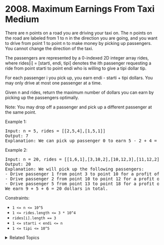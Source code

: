 # 2008. Maximum Earnings From Taxi<br> Medium

There are n points on a road you are driving your taxi on. The n points on the road are labeled from 1 to n in the direction you are going, and you want to drive from point 1 to point n to make money by picking up passengers. You cannot change the direction of the taxi.

The passengers are represented by a 0-indexed 2D integer array rides, where rides[i] = [starti, endi, tipi] denotes the ith passenger requesting a ride from point starti to point endi who is willing to give a tipi dollar tip.

For each passenger i you pick up, you earn endi - starti + tipi dollars. You may only drive at most one passenger at a time.

Given n and rides, return the maximum number of dollars you can earn by picking up the passengers optimally.

Note: You may drop off a passenger and pick up a different passenger at the same point.

Example 1:

<pre>
Input: n = 5, rides = [[2,5,4],[1,5,1]]
Output: 7
Explanation: We can pick up passenger 0 to earn 5 - 2 + 4 = 7 dollars.
</pre>

Example 2:

<pre>
Input: n = 20, rides = [[1,6,1],[3,10,2],[10,12,3],[11,12,2],[12,15,2],[13,18,1]]
Output: 20
Explanation: We will pick up the following passengers:
- Drive passenger 1 from point 3 to point 10 for a profit of 10 - 3 + 2 = 9 dollars.
- Drive passenger 2 from point 10 to point 12 for a profit of 12 - 10 + 3 = 5 dollars.
- Drive passenger 5 from point 13 to point 18 for a profit of 18 - 13 + 1 = 6 dollars.
We earn 9 + 5 + 6 = 20 dollars in total.
</pre>

Constraints:

- `1 <= n <= 10^5`
- `1 <= rides.length <= 3 * 10^4`
- `rides[i].length == 3`
- `1 <= starti < endi <= n`
- `1 <= tipi <= 10^5`

<details>

<summary> Related Topics </summary>

-   `Dynamic Programming`
-	`Sorting`
-	`Binary Search`

</details>